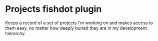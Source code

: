 # Projects fishdot plugin

Keeps a record of a set of projects i'm working on and makes access to them
easy, no matter how deeply buried they are in my development hierarchy.
